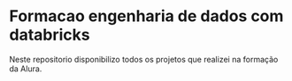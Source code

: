 # **Formacao engenharia de dados com databricks**

Neste repositorio disponibilizo todos os projetos que realizei na formação da Alura.
